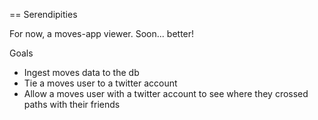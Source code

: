 == Serendipities

For now, a moves-app viewer. Soon... better!

Goals

* Ingest moves data to the db
* Tie a moves user to a twitter account
* Allow a moves user with a twitter account to see where they crossed paths with their friends

